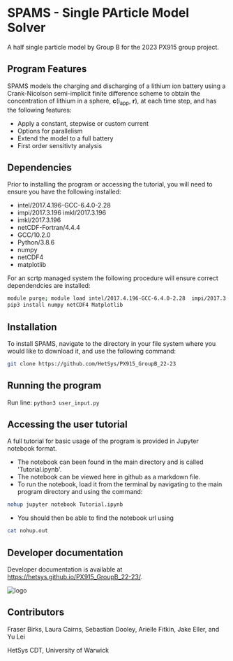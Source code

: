 # SPAMS - Single PArticle Model Solver

A half single particle model by Group B for the 2023 PX915 group project.

## Program Features

SPAMS models the charging and discharging of a lithium ion battery using a Crank-Nicolson semi-implicit finite difference scheme to obtain the
concentration of lithium in a sphere, **c**(i<sub>app</sub>, **r**), at each time step, and has the following features:
* Apply a constant, stepwise or custom current
* Options for parallelism
* Extend the model to a full battery 
* First order sensitivty analysis

## Dependencies
Prior to installing the program or accessing the tutorial, you will need to ensure you have the following installed:

- intel/2017.4.196-GCC-6.4.0-2.28
- impi/2017.3.196 imkl/2017.3.196
- imkl/2017.3.196
- netCDF-Fortran/4.4.4
- GCC/10.2.0
- Python/3.8.6
- numpy
- netCDF4
- matplotlib

For an scrtp managed system the following procedure will ensure correct dependendcies are installed:

```bash
module purge; module load intel/2017.4.196-GCC-6.4.0-2.28  impi/2017.3.196 imkl/2017.3.196 netCDF-Fortran/4.4.4 GCC/10.2.0 Python/3.8.6
pip3 install numpy netCDF4 Matplotlib
```

## Installation
To install SPAMS, navigate to the directory in your file system where you would like to download it, and use the following command:
```bash
git clone https://github.com/HetSys/PX915_GroupB_22-23
```


## Running the program

Run line: ```python3 user_input.py```

## Accessing the user tutorial

A full tutorial for basic usage of the program is provided in Jupyter notebook format.
* The notebook can been found in the main directory and is called 'Tutorial.ipynb'.
* The notebook can be viewed here in github as a markdown file.
* To run the notebook, load it from the terminal by navigating to the main program directory and using the command:
```bash
nohup jupyter notebook Tutorial.ipynb
```
* You should then be able to find the notebook url using
```bash
cat nohup.out
```

## Developer documentation

Developer documentation is available at https://hetsys.github.io/PX915_GroupB_22-23/.

![logo](https://github.com/HetSys/PX915_GroupB_22-23/assets/120459567/fcbb90ff-6db3-4084-b57f-d210537dcd41)

## Contributors 
Fraser Birks, Laura Cairns, Sebastian Dooley, Arielle Fitkin, Jake Eller, and Yu Lei

HetSys CDT, University of Warwick
